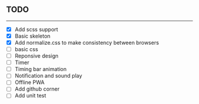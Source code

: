 ## TODO
---

- [x] Add scss support
- [x] Basic skeleton
- [x] Add normalize.css to make consistency between browsers
- [ ] basic css
- [ ] Reponsive design
- [ ] Timer
- [ ] Timing bar animation
- [ ] Notification and sound play
- [ ] Offline PWA
- [ ] Add github corner
- [ ] Add unit test